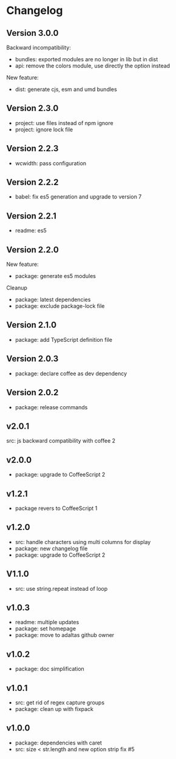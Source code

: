 
# Changelog

## Version 3.0.0

Backward incompatibility:
* bundles: exported modules are no longer in lib but in dist
* api: remove the colors module, use directly the option instead

New feature:
* dist: generate cjs, esm and umd bundles

## Version 2.3.0

* project: use files instead of npm ignore
* project: ignore lock file

## Version 2.2.3

* wcwidth: pass configuration

## Version 2.2.2

* babel: fix es5 generation and upgrade to version 7

## Version 2.2.1

* readme: es5

## Version 2.2.0

New feature:

* package: generate es5 modules

Cleanup

* package: latest dependencies
* package: exclude package-lock file

## Version 2.1.0

* package: add TypeScript definition file

## Version 2.0.3

* package: declare coffee as dev dependency

## Version 2.0.2

* package: release commands

## v2.0.1

src: js backward compatibility with coffee 2

## v2.0.0

* package: upgrade to CoffeeScript 2

## v1.2.1

* package revers to CoffeeScript 1

## v1.2.0

* src: handle characters using multi columns for display
* package: new changelog file
* package: upgrade to CoffeeScript 2

## V1.1.0

* src: use string.repeat instead of loop

## v1.0.3

* readme: multiple updates
* package: set homepage
* package: move to adaltas github owner

## v1.0.2

* package: doc simplification

## v1.0.1

* src: get rid of regex capture groups
* package: clean up with fixpack

## v1.0.0

* package: dependencies with caret
* src: size < str.length and new option strip fix #5
